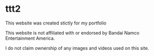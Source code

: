 # ttt2

This website was created stictly for my portfolio

This website is not affiliated with or endorsed by Bandai Namco Entertainment America.

I do not claim ownership of any images and videos used on this site. 